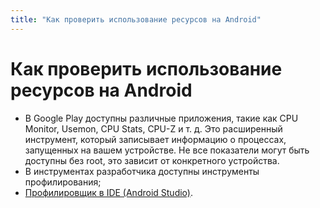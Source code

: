 ```yaml
---
title: "Как проверить использование ресурсов на Android"
---
```


# Как проверить использование ресурсов на Android

* В Google Play доступны различные приложения, такие как CPU Monitor, Usemon, CPU Stats, CPU-Z и т. д. Это расширенный инструмент, который записывает информацию о процессах, запущенных на вашем устройстве. Не все показатели могут быть доступны без root, это зависит от конкретного устройства.
* В инструментах разработчика доступны инструменты профилирования;
* [Профилировщик в IDE (Android Studio)](https://developer.android.com/studio/profile/android-profiler).
